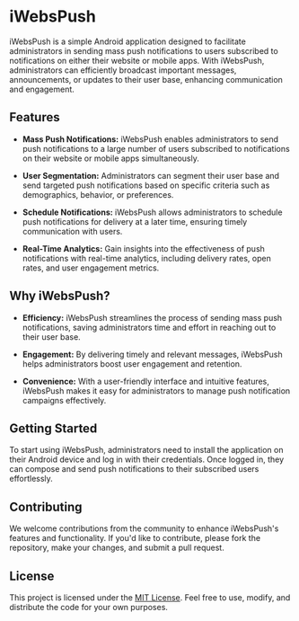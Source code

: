 # iWebsPush

iWebsPush is a simple Android application designed to facilitate administrators in sending mass push notifications to users subscribed to notifications on either their website or mobile apps. With iWebsPush, administrators can efficiently broadcast important messages, announcements, or updates to their user base, enhancing communication and engagement.

## Features

- **Mass Push Notifications:** iWebsPush enables administrators to send push notifications to a large number of users subscribed to notifications on their website or mobile apps simultaneously.

- **User Segmentation:** Administrators can segment their user base and send targeted push notifications based on specific criteria such as demographics, behavior, or preferences.

- **Schedule Notifications:** iWebsPush allows administrators to schedule push notifications for delivery at a later time, ensuring timely communication with users.

- **Real-Time Analytics:** Gain insights into the effectiveness of push notifications with real-time analytics, including delivery rates, open rates, and user engagement metrics.

## Why iWebsPush?

- **Efficiency:** iWebsPush streamlines the process of sending mass push notifications, saving administrators time and effort in reaching out to their user base.

- **Engagement:** By delivering timely and relevant messages, iWebsPush helps administrators boost user engagement and retention.

- **Convenience:** With a user-friendly interface and intuitive features, iWebsPush makes it easy for administrators to manage push notification campaigns effectively.

## Getting Started

To start using iWebsPush, administrators need to install the application on their Android device and log in with their credentials. Once logged in, they can compose and send push notifications to their subscribed users effortlessly.

## Contributing

We welcome contributions from the community to enhance iWebsPush's features and functionality. If you'd like to contribute, please fork the repository, make your changes, and submit a pull request.

## License

This project is licensed under the [MIT License](LICENSE). Feel free to use, modify, and distribute the code for your own purposes.
